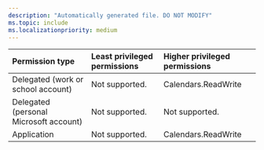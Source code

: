 ```yaml
---
description: "Automatically generated file. DO NOT MODIFY"
ms.topic: include
ms.localizationpriority: medium
---
```


|Permission type|Least privileged permissions|Higher privileged permissions|
|:---|:---|:---|
|Delegated (work or school account)|Not supported.|Calendars.ReadWrite|
|Delegated (personal Microsoft account)|Not supported.|Not supported.|
|Application|Not supported.|Calendars.ReadWrite|

